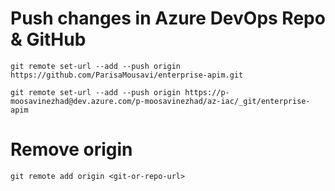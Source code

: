 # Push changes in Azure DevOps Repo & GitHub
```
git remote set-url --add --push origin https://github.com/ParisaMousavi/enterprise-apim.git

git remote set-url --add --push origin https://p-moosavinezhad@dev.azure.com/p-moosavinezhad/az-iac/_git/enterprise-apim
```

# Remove origin
```
git remote add origin <git-or-repo-url>
```